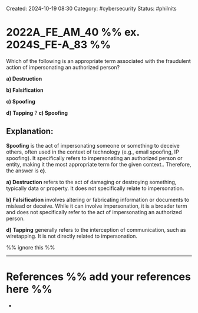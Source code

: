 Created: 2024-10-19 08:30
Category: #cybersecurity
Status: #philnits


# 2022A_FE_AM_40 %% ex. 2024S_FE-A_83 %%

Which of the following is an appropriate term associated with the fraudulent action of impersonating an authorized person?

**a) Destruction**

**b) Falsification**

**c) Spoofing**

**d) Tapping**
?
**c) Spoofing**

## **Explanation:**

**Spoofing** is the act of impersonating someone or something to deceive others, often used in the context of technology (e.g., email spoofing, IP spoofing). It specifically refers to impersonating an authorized person or entity, making it the most appropriate term for the given context.. Therefore, the answer is **c)**.

**a)** **Destruction** refers to the act of damaging or destroying something, typically data or property. It does not specifically relate to impersonation.

**b)** **Falsification** involves altering or fabricating information or documents to mislead or deceive. While it can involve impersonation, it is a broader term and does not specifically refer to the act of impersonating an authorized person.

**d)** **Tapping** generally refers to the interception of communication, such as wiretapping. It is not directly related to impersonation.






%% ignore this %%
<!--SR:!2025-05-10,60,310-->
---









# References %% add your references here %%
- 